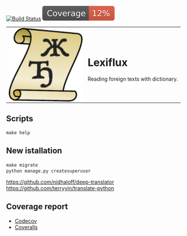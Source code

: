 [![Build Status](https://github.com/andgineer/lexiflux/workflows/CI/badge.svg)](https://github.com/andgineer/lexiflux/actions)
[![Coverage](https://raw.githubusercontent.com/andgineer/lexiflux/python-coverage-comment-action-data/badge.svg)](https://htmlpreview.github.io/?https://github.com/andgineer/lexiflux/blob/python-coverage-comment-action-data/htmlcov/index.html)
<table>
  <tr>
    <td>
<img align="left" width="200" src="lexiflux/static/android-chrome-192x192.png" />
    </td>
    <td>
<H1>Lexiflux</H1>

Reading foreign texts with dictionary.
    </td>
  </tr>
</table>

## Scripts
    make help

## New istallation
    make migrate
    python manage.py createsuperuser

https://github.com/nidhaloff/deep-translator
https://github.com/terryyin/translate-python


## Coverage report
* [Codecov](https://app.codecov.io/gh/andgineer/lexiflux/tree/main/src%2Fgarmin_daily)
* [Coveralls](https://coveralls.io/github/andgineer/lexiflux)
